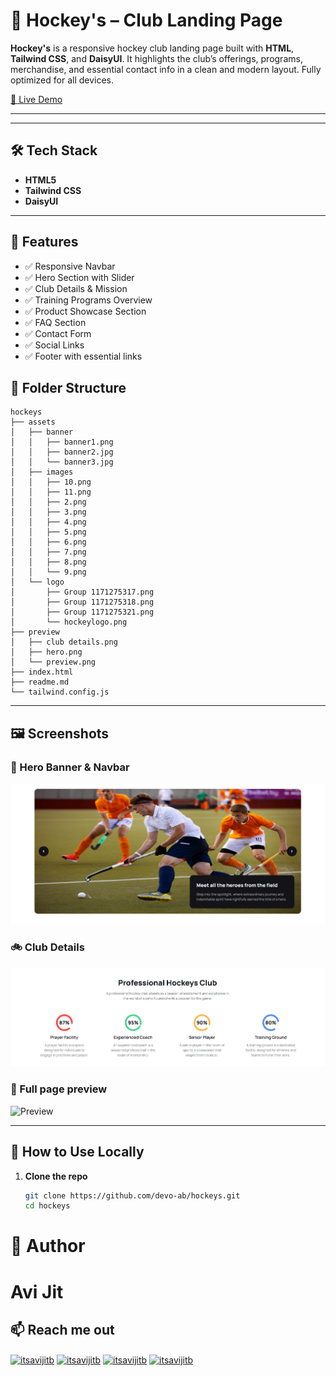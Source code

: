 # 🏒 Hockey's – Club Landing Page

**Hockey's** is a responsive hockey club landing page built with **HTML**, **Tailwind CSS**, and **DaisyUI**. It highlights the club’s offerings, programs, merchandise, and essential contact info in a clean and modern layout. Fully optimized for all devices.

[🔗 Live Demo](https://devo-ab.github.io/hockeys)

---

---

## 🛠️ Tech Stack

- **HTML5**
- **Tailwind CSS**
- **DaisyUI**

---

## 🌟 Features

- ✅ Responsive Navbar
- ✅ Hero Section with Slider
- ✅ Club Details & Mission
- ✅ Training Programs Overview
- ✅ Product Showcase Section
- ✅ FAQ Section
- ✅ Contact Form
- ✅ Social Links
- ✅ Footer with essential links


## 📁 Folder Structure

```
hockeys
├── assets
│   ├── banner
│   │   ├── banner1.png
│   │   ├── banner2.jpg
│   │   └── banner3.jpg
│   ├── images
│   │   ├── 10.png
│   │   ├── 11.png
│   │   ├── 2.png
│   │   ├── 3.png
│   │   ├── 4.png
│   │   ├── 5.png
│   │   ├── 6.png
│   │   ├── 7.png
│   │   ├── 8.png
│   │   └── 9.png
│   └── logo
│       ├── Group 1171275317.png
│       ├── Group 1171275318.png
│       ├── Group 1171275321.png
│       └── hockeylogo.png
├── preview
│   ├── club details.png
│   ├── hero.png
│   └── preview.png
├── index.html
├── readme.md
└── tailwind.config.js
```

---

## 🖼️ Screenshots

### 🧭 Hero Banner & Navbar

![Hero Banner](./preview/hero.png)

### 🚲 Club Details

![Featured Bikes](./preview/club%20details.png)

### 👣 Full page preview

![Preview](./preview/preview.png)

---

## 📲 How to Use Locally

1. **Clone the repo**
   ```bash
   git clone https://github.com/devo-ab/hockeys.git
   cd hockeys
   ```

# 👤 Author

# Avi Jit

## :mailbox: Reach me out

<p align="left">
<a href="https://linkedin.com/in/itsavijitb" target="blank"><img align="center" src="https://raw.githubusercontent.com/rahuldkjain/github-profile-readme-generator/master/src/images/icons/Social/linked-in-alt.svg" alt="itsavijitb" height="30" width="40" /></a>
<a href="https://twitter.com/itsavijitb" target="blank"><img align="center" src="https://raw.githubusercontent.com/rahuldkjain/github-profile-readme-generator/master/src/images/icons/Social/twitter.svg" alt="itsavijitb" height="30" width="40" /></a>
<a href="https://facebook.com/itsavijitb" target="blank"><img align="center" src="https://raw.githubusercontent.com/rahuldkjain/github-profile-readme-generator/master/src/images/icons/Social/facebook.svg" alt="itsavijitb" height="30" width="40" /></a>
<a href="https://instagram.com/itsavijitb" target="blank"><img align="center" src="https://raw.githubusercontent.com/rahuldkjain/github-profile-readme-generator/master/src/images/icons/Social/instagram.svg" alt="itsavijitb" height="30" width="40" /></a>
</p>
